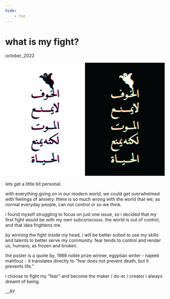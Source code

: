 ```yaml
---
hide:
    - toc
---
```


# what is my fight?

october_2022

![](../images/221009_what-is-your-fight/221004_WIYF.png)

lets get a little bit personal.

with everything going on in our modern world, we could get overwhelmed with feelings of anxiety. there is so much wrong with the world that we, as normal everyday people, can not control or so we think.

i found myself struggling to focus on just one issue, so i decided that my first fight would be with my own subconscious. the world is out of control, and that idea frightens me.

by winning the fight inside my head, i will be better suited to use my skills and talents to better serve my community. fear tends to control and render us, humans, as frozen and broken.

the poster is a quote by, 1988 noble prize winner, egyptian writer - najeeb mahfouz - it translates directly to "fear does not prevent death, but it prevents life."

i choose to fight my "fear" and become the maker / do-er / creator i always dreamt of being.

__AY

